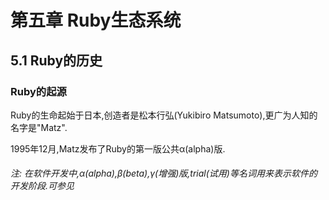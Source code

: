 # 第五章 Ruby生态系统
## 5.1 Ruby的历史
### Ruby的起源
Ruby的生命起始于日本,创造者是松本行弘(Yukibiro Matsumoto),更广为人知的名字是"Matz".

1995年12月,Matz发布了Ruby的第一版公共α(alpha)版.

###### 注: 在软件开发中,α(alpha),β(beta),γ(增强)版,trial(试用)等名词用来表示软件的开发阶段.可参见